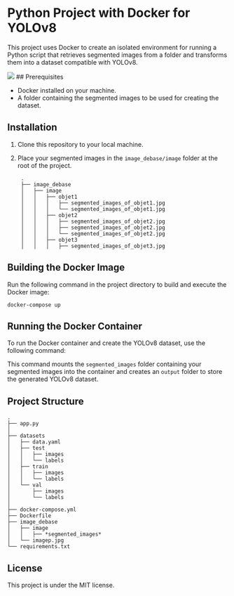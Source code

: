 # Python Project with Docker for YOLOv8

This project uses Docker to create an isolated environment for running a Python script that retrieves segmented images from a folder and transforms them into a dataset compatible with YOLOv8.

<img src="https://github.com/redhox/segment_to_datasets/blob/main/image5.png?raw=true">
## Prerequisites

- Docker installed on your machine.
- A folder containing the segmented images to be used for creating the dataset.

## Installation

1. Clone this repository to your local machine.
2. Place your segmented images in the `image_debase/image` folder at the root of the project.


        .
        ├── image_debase
        │   ├── image
        │   │   ├── objet1 
        │   │   │   ├── segmented_images_of_objet1.jpg
        │   │   │   └── segmented_images_of_objet1.jpg
        │   │   ├── objet2  
        │   │   │   ├── segmented_images_of_objet2.jpg
        │   │   │   ├── segmented_images_of_objet2.jpg
        │   │   │   └── segmented_images_of_objet2.jpg
        │   │   ├── objet3
        │   │   │   ├── segmented_images_of_objet3.jpg

## Building the Docker Image

Run the following command in the project directory to build and execute the Docker image:

    docker-compose up

## Running the Docker Container

To run the Docker container and create the YOLOv8 dataset, use the following command:


This command mounts the `segmented_images` folder containing your segmented images into the container and creates an `output` folder to store the generated YOLOv8 dataset.

## Project Structure
    .
    ├── app.py
    │
    ├── datasets
    │   ├── data.yaml
    │   ├── test
    │   │   ├── images
    │   │   └── labels
    │   ├── train
    │   │   ├── images
    │   │   └── labels
    │   └── val
    │       ├── images
    │       └── labels
    │
    ├── docker-compose.yml
    ├── Dockerfile
    ├── image_debase
    │   ├── image
    │   │   ├── *segmented_images*
    │   └── imagep.jpg
    └── requirements.txt



## License

This project is under the MIT license.

